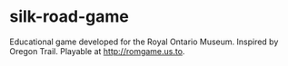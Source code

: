 silk-road-game
==============

Educational game developed for the Royal Ontario Museum. Inspired by Oregon Trail. Playable at http://romgame.us.to.
